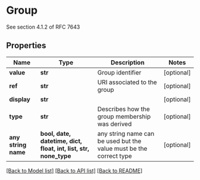 # Group

See section 4.1.2 of RFC 7643

## Properties
Name | Type | Description | Notes
------------ | ------------- | ------------- | -------------
**value** | **str** | Group identifier | [optional] 
**ref** | **str** | URI associated to the group | [optional] 
**display** | **str** |  | [optional] 
**type** | **str** | Describes how the group membership was derived | [optional] 
**any string name** | **bool, date, datetime, dict, float, int, list, str, none_type** | any string name can be used but the value must be the correct type | [optional]

[[Back to Model list]](../README.md#documentation-for-models) [[Back to API list]](../README.md#documentation-for-api-endpoints) [[Back to README]](../README.md)


